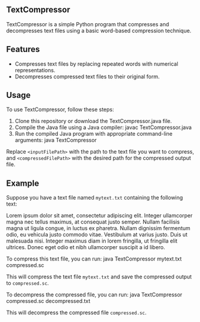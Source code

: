 ## TextCompressor

TextCompressor is a simple Python program that compresses and decompresses text files using a basic word-based compression technique.

## Features

- Compresses text files by replacing repeated words with numerical representations.
- Decompresses compressed text files to their original form.

## Usage

To use TextCompressor, follow these steps:

1. Clone this repository or download the TextCompressor.java file.
2. Compile the Java file using a Java compiler: javac TextCompressor.java
3. Run the compiled Java program with appropriate command-line arguments: java TextCompressor <inputFilePath> <compressedFilePath>

Replace `<inputFilePath>` with the path to the text file you want to compress, and `<compressedFilePath>` with the desired path for the compressed output file.

## Example

Suppose you have a text file named `mytext.txt` containing the following text:

Lorem ipsum dolor sit amet, consectetur adipiscing elit. Integer ullamcorper magna nec tellus maximus, at consequat justo semper. Nullam facilisis magna ut ligula congue, in luctus ex pharetra. Nullam dignissim fermentum odio, eu vehicula justo commodo vitae. Vestibulum at varius justo. Duis ut malesuada nisi. Integer maximus diam in lorem fringilla, ut fringilla elit ultrices. Donec eget odio et nibh ullamcorper suscipit a id libero.

To compress this text file, you can run: 
java TextCompressor mytext.txt compressed.sc

This will compress the text file `mytext.txt` and save the compressed output to `compressed.sc`.

To decompress the compressed file, you can run: 
java TextCompressor compressed.sc decompressed.txt

This will decompress the compressed file `compressed.sc`.
